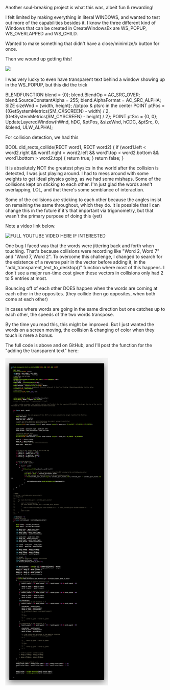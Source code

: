 Another soul-breaking project is what this was, albeit fun & rewarding!

I felt limited by making everything in literal WINDOWS, and wanted to test out more of the capabilities besides it. I know the three different kind of Windows that can be created in CreateWindowsEx are WS_POPUP, WS_OVERLAPPED and WS_CHILD.

Wanted to make something that didn't have a close/minimize/x button for once. 

Then we wound up getting this!

![](images/transparent_popup_collision.gif)

I was very lucky to even have transparent text behind a window showing up in the WS_POPUP, but this did the trick

BLENDFUNCTION blend = {0};
blend.BlendOp = AC_SRC_OVER;
blend.SourceConstantAlpha = 255;
blend.AlphaFormat = AC_SRC_ALPHA;
SIZE sizeWnd = {width, height};
//ptpox & ptsrc in the center
POINT ptPos = {(GetSystemMetrics(SM_CXSCREEN) - width) / 2, (GetSystemMetrics(SM_CYSCREEN) - height) / 2};
POINT ptSrc = {0, 0};
UpdateLayeredWindow(hWnd, hDC, &ptPos, &sizeWnd, hCDC, &ptSrc, 0, &blend, ULW_ALPHA);

For collision detection, we had this 

BOOL did_rects_collide(RECT word1, RECT word2)
{
    if (word1.left < word2.right && word1.right > word2.left && word1.top < word2.bottom && word1.bottom > word2.top)
    {
        return true;
    }
    return false;
}

It is absolutely NOT the greatest physics in the world after the collision is detected, I was just playing around. I had to mess around with some weights to get ideal physics going, as we had some mishaps. Some of the collisions kept on sticking to each other. I'm just glad the words aren't overlapping, LOL, and that there's some semblance of interaction.

Some of the collisions are sticking to each other because the angles insist on remaining the same throughout, which they do. It is possible that I can change this in the future if it's that important via trigonometry, but that wasn't the primary purpose of doing this (yet)

Note a video link below.

![FULL YOUTUBE VIDEO HERE IF INTERESTED](https://www.youtube.com/watch?v=o-BrqI63vDg&t=14s)

One bug I faced was that the words were jittering back and forth when touching. That's because collisions were recording like "Word 2, Word 7" and "Word 7, Word 2". To overcome this challenge, I changed to search for the existence of a reverse pair in the vector before adding it, in the "add_transparent_text_to_desktop()" function where most of this happens. I don't see a major run-time cost given these vectors in collisions only had 2 to 5 entries at most.

Bouncing off of each other DOES happen when the words are coming at each other in the opposites. (they collide then go opposites, when both come at each other)

In cases where words are going in the same direction but one catches up to each other, the speeds of the two words transpose. 

By the time you read this, this might be improved. But I just wanted the words on a screen moving, the collision & changing of color when they touch is mere a bonus.

The full code is above and on GitHub, and I'll post the function for the "adding the transparent text" here:

![](images/transparent_popup_collision_code.png)